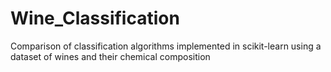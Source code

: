 # Wine_Classification
Comparison of classification algorithms implemented in scikit-learn using a dataset of wines and their chemical composition
